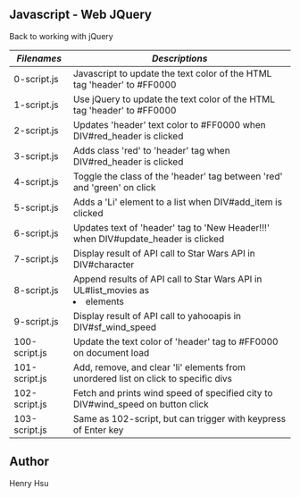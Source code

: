 ## Javascript - Web JQuery

Back to working with jQuery

|      *Filenames*      |                    *Descriptions*                                                 |
|-----------------------|-----------------------------------------------------------------------------------|
| 0-script.js           | Javascript to update the text color of the HTML tag 'header' to #FF0000           |
| 1-script.js           | Use jQuery to update the text color of the HTML tag 'header' to #FF0000           |
| 2-script.js           | Updates 'header' text color to #FF0000 when DIV#red_header is clicked             |
| 3-script.js           | Adds class 'red' to 'header' tag when DIV#red_header is clicked                   |
| 4-script.js           | Toggle the class of the 'header' tag between 'red' and 'green' on click           |
| 5-script.js           | Adds a 'Li' element to a list when DIV#add_item is clicked                        |
| 6-script.js           | Updates text of 'header' tag to 'New Header!!!' when DIV#update_header is clicked |
| 7-script.js           | Display result of API call to Star Wars API in DIV#character                      |
| 8-script.js           | Append results of API call to Star Wars API in UL#list_movies as <li> elements    |
| 9-script.js           | Display result of API call to yahooapis in DIV#sf_wind_speed                      |
| 100-script.js         | Update the text color of 'header' tag to #FF0000 on document load                 |
| 101-script.js         | Add, remove, and clear 'li' elements from unordered list on click to specific divs|
| 102-script.js         | Fetch and prints wind speed of specified city to DIV#wind_speed on button click   |
| 103-script.js         | Same as 102-script, but can trigger with keypress of Enter key                    |


## Author
Henry Hsu
